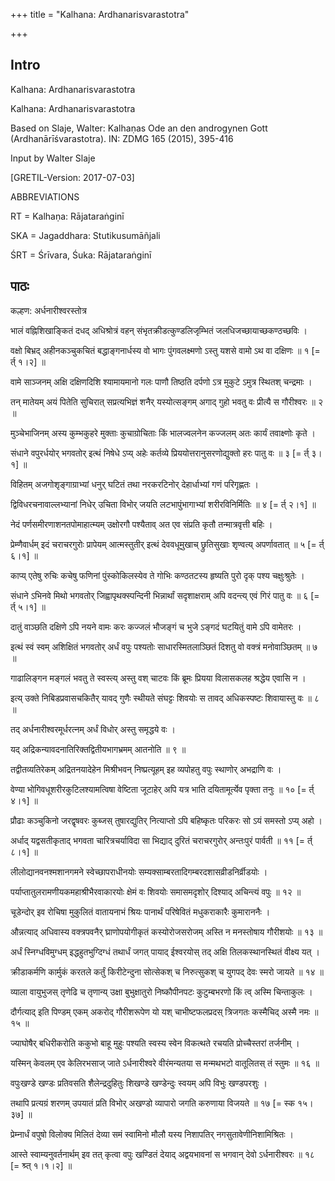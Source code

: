 +++
title = "Kalhana: Ardhanarisvarastotra"

+++
## Intro
  
  
  
  
Kalhana: Ardhanarisvarastotra  
  
  
  
Kalhana: Ardhanarisvarastotra  
  

  
Based on Slaje, Walter: Kalhaṇas Ode an den androgynen Gott (Ardhanārīśvarastotra). IN: ZDMG 165 (2015), 395-416  
  

  
Input by Walter Slaje
  
[GRETIL-Version: 2017-07-03]  
  

  
ABBREVIATIONS
  
RT = Kalhaṇa: Rājataraṅginī
  
SKA = Jagaddhara: Stutikusumāñjali
  
ŚRT = Śrīvara, Śuka: Rājataraṅginī  
  
  
  
  
  

  



## पाठः
  
  
  
  
  
  
  

  
कल्हण: अर्धनारीश्वरस्तोत्र  
  

  
भालं वह्निशिखाङ्कितं दधद् अधिश्रोत्रं वहन् संभृतक्रीडत्कुण्डलिजृम्भितं जलधिजच्छायाच्छकण्ठच्छविः ।
  
वक्षो बिभ्रद् अहीनकञ्चुकचितं बद्धाङ्गनार्धस्य वो भागः पुंगवलक्ष्मणो ऽस्तु यशसे वामो ऽथ वा दक्षिणः ॥ १ [= र्त् १।२] ॥  

  
वामे साञ्जनम् अक्षि दक्षिणदिशि श्यामायमानो गलः पाणौ तिष्ठति दर्पणो ऽत्र मुकुटे ऽमुत्र स्थितश् चन्द्रमाः ।
  
तन् मातेयम् अयं पितेति सुचिरात् सप्रत्यभिज्ञं शनैर् यस्योत्सङ्गम् अगाद् गुहो भवतु वः प्रीत्यै स गौरीश्वरः ॥ २ ॥  

  
मुञ्चेभाजिनम् अस्य कुम्भकुहरे मुक्ताः कुचाग्रोचिताः किं भालज्वलनेन कज्जलम् अतः कार्यं तवाक्ष्णोः कृते ।
  
संधाने वपुरर्धयोर् भगवतोर् इत्थं निषेधे ऽप्य् अहेः कर्तव्ये प्रिययोत्तरानुसरणोद्युक्तो हरः पातु वः ॥ ३ [= र्त् ३।१] ॥  

  
विहितम् अजगोशृङ्गाग्राभ्यां धनुर् घटितं तथा नरकरटिनोर् देहार्धाभ्यां गणं परिगृह्णतः ।
  
द्विविधरचनावाल्लभ्यानां निधेर् उचिता विभोर् जयति लटभापुंभागाभ्यां शरीरविनिर्मितिः ॥ ४ [= र्त् २।१] ॥  

  
नेदं पर्णसमीरणाशनतपोमाहात्म्यम् उक्षोरगौ पश्यैताव् अत एव संप्रति कृतौ तन्मात्रवृत्ती बहिः ।
  
प्रेम्णैवार्धम् इदं चराचरगुरोः प्रापेयम् आत्मस्तुतीर् इत्थं देववधूमुखाच् छ्रुतिसुखाः शृण्वत्य् अपर्णावतात् ॥ ५ [= र्त् ६।१] ॥  

  
काप्य् एतेषु रुचिः कचेषु फणिनां पुंस्कोकिलस्येव ते गोभिः कण्ठतटस्य हृष्यति पुरो दृक् पश्य चक्षुःश्रुतेः ।
  
संधाने ऽभिनवे मिथो भगवतोर् जिह्वापृथक्स्पन्दिनी भिन्नार्थां सदृशाक्षराम् अपि वदन्त्य् एवं गिरं पातु वः ॥ ६ [= र्त् ५।१] ॥  

  
दातुं वाञ्छति दक्षिणे ऽपि नयने वामः करः कज्जलं भौजङ्गं च भुजे ऽङ्गदं घटयितुं वामे ऽपि वामेतरः ।
  
इत्थं स्वं स्वम् अशिक्षितं भगवतोर् अर्धं वपुः पश्यतोः साधारस्मितलाञ्छितं दिशतु वो वक्त्रं मनोवाञ्छितम् ॥ ७ ॥  

  
गाढालिङ्गन मङ्गलं भवतु ते स्वस्त्य् अस्तु वश् चाटवः किं ब्रूमः प्रियया विलासकलह श्रद्धेय एवासि न ।
  
इत्य् उक्ते निबिडप्रवासचकितैर् यावद् गुणैः स्थीयते संघट्टः शिवयोः स तावद् अधिकस्पष्टः शिवायास्तु वः ॥ ८ ॥  

  
तद् अर्धनारीश्वरमूर्धरत्नम् अर्धं विधोर् अस्तु समृद्धये वः ।
  
यद् अद्रिकन्यावदनातिरिक्तद्वितीयभागभ्रमम् आतनोति ॥ ९ ॥  

  
तद्वीतव्यतिरेकम् अद्रितनयादेहेन मिश्रीभवन् निष्प्रत्यूहम् इह व्यपोहतु वपुः स्थाणोर् अभद्राणि वः ।
  
वेण्या भोगिवधूशरीरकुटिलश्यामत्विषा वेष्टिता जूटाहेर् अपि यत्र भाति दयितामूर्त्येव पृक्ता तनुः ॥ १० [= र्त् ४।१] ॥  

  
प्रौढाः कञ्चुकिनो जरद्वृषवरः कुब्जस् तुषारद्युतिर् नित्याप्तो ऽपि बहिष्कृतः परिकरः सो ऽयं समस्तो ऽप्य् अहो ।
  
अर्धाद् यद्वसतीकृताद् भगवता चारित्रचर्याविदा सा भिद्याद् दुरितं चराचरगुरोर् अन्तःपुरं पार्वती ॥ ११ [= र्त् ८।१] ॥  

  
लीलोद्यानवनश्मशानगमने स्वेच्छापराधीनयोः सम्यक्साम्बरतादिगम्बरदशासव्रीडनिर्व्रीडयोः ।
  
पर्याप्तातुलरामणीयकमहाश्रीभैरवाकारयोः क्षेमं वः शिवयोः समासमदृशोर् दिश्याद् अचिन्त्यं वपुः ॥ १२ ॥  

  
चूडेन्दोर् इव रोचिषा मुकुलितं वातायनाभं श्रियः पानार्थं परिषेवितं मधुकराकारैः कुमाराननैः ।
  
औन्नत्याद् अधिवास्य वक्त्रपवनैर् घ्राणोपयोगीकृतं कस्योरोजसरोजम् अस्ति न मनस्तोषाय गौरीशयोः ॥ १३ ॥  

  
अर्धं स्निग्धविमुग्धम् इद्धहुतभुग्दिग्धं तथार्धं जगत् पायाद् ईश्वरयोस् तद् अक्षि तिलकस्थानस्थितं वीक्ष्य यत् ।
  
क्रीडाकर्मणि कार्मुकं करतले कर्तुं किरीटेन्दुना सोत्सेकश् च निरुत्सुकश् च युगपद् देवः स्मरो जायते ॥ १४ ॥  

  
व्याला वायुभुजस् तृणेढि च तृणान्य् उक्षा बुभुक्षातुरो निष्कौपीनपटः कुटुम्बभरणो किं त्व् अस्मि चिन्ताकुलः ।
  
दौर्गत्याद् इति पिण्डम् एकम् अकरोद् गौरीशरूपेण यो यश् चाभीष्टफलप्रदस् त्रिजगतः कस्मैचिद् अस्मै नमः ॥ १५ ॥  

  
ज्याघोषैर् बधिरीकरोति ककुभो बाहू मुहुः पश्यति स्वस्य स्वेन विकत्थते रचयति प्रोच्चैस्तरां तर्जनीम् ।
  
यस्मिन् केवलम् एव केलिरभसाज् जाते ऽर्धनारीश्वरे वीरंमन्यतया स मन्मथभटो वातूलितस् तं स्तुमः ॥ १६ ॥  

  
वपुःखण्डे खण्डः प्रतिवसति शैलेन्द्रदुहितुः शिखण्डे खण्डेन्दुः स्वयम् अपि विभुः खण्डपरशुः ।
  
तथापि प्रत्यग्रं शरणम् उपयातं प्रति विभोर् अखण्डो व्यापारो जगति करुणाया विजयते ॥ १७ [= स्क १५।३७] ॥  

  
प्रेम्नार्धं वपुषो विलोक्य मिलितं देव्या समं स्वामिनो मौलौ यस्य निशापतिर् नगसुतावेणीनिशामिश्रितः ।
  
आस्ते स्वाम्यनुवर्तनार्थम् इव तत् कृत्वा वपुः खण्डितं देयाद् अद्वयभावनां स भगवान् देवो ऽर्धनारीश्वरः ॥ १८ [= श्र्त् १।१।२] ॥  
  
